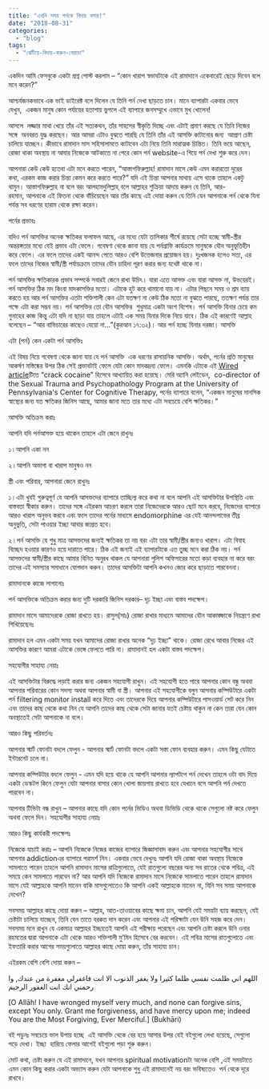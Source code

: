 ```yaml
---
title: "এখনি সময় পর্নকে বিদায় বলার!"
date: "2018-08-31"
categories: 
  - "blog"
tags: 
  - "ঝেটিয়ে-বিদায়-করুন-বেয়াড়া"
---
```


একদিন আমি ফেসবুকে একটা প্রশ্ন পোস্ট করলাম – “কোন খারাপ স্বভাবটাকে এই রামাদানে একেবারেই ছেড়ে দিবেন বলে মনে করেন?”

আশ্চর্যজনকভাবে এক ভাই ডাইরেক্ট বলে দিলেন যে তিনি পর্ন দেখা ছাড়তে চান। মানে ব্যাপারটা একবার ভেবে দেখুন,  একজন মানুষ কোন পর্যায়ের হতাশায় ভুগলে এই ব্যাপারে জনসম্মুখে এভাবে মুখ খোলেন!

আসলে  লজ্জার মাথা খেয়ে তাঁর এই সত্যকথন, তাঁর সাহসের স্বীকৃতি দিচ্ছে এবং এটাই প্রমাণ করছে যে তিনি নিজের সঙ্গে  অনবরত যুদ্ধ করছেন। আর আমরা এটাও বুঝতে পারছি যে তিনি তাঁর এই আসক্তি কাটানোর জন্য  আপ্রাণ চেষ্টা চালিয়ে যাচ্ছেন। কীভাবে রামাদান মাস সহিসালামতে কাটাবেন এটা নিয়ে তিনি মারাত্মক চিন্তিত। তিনি ভয়ে আছেন, রোজা থাকা অবস্থায় না আবার নিজেকে আটকাতে না পেরে কোন পর্ন website-এ গিয়ে পর্ন দেখা শুরু করে দেন।

আপনারা কেউ কেউ হতেবা এটা মনে করতে পারেন, “আস্তাগফিরুল্লাহ! রামাদান মাসে কেউ এমন করারতো দূরের কথা, এরকম কাজ করার চিন্তা কেমন করে করতে পারে?” যদি এই চিন্তা আপনার মাথায় এসে থাকে তাহলে একটু থামুন। আস্তাগফিরুল্লাহ না বলে বরং আলহামদুলিল্লাহ্‌ বলে আল্লাহর শুক্রিয়া আদায় করুন যে তিনি, আর-রহমান, আপনাকে এই ফিতনা থেকে বাঁচিয়েছেন আর তাঁর কাছে এই দোয়া করুন যে তিনি যেন আপনাকে পর্ন থেকে যিনা পর্যন্ত সব ধরণের হারাম থেকে রক্ষা করেন।

পর্নের প্রভাবঃ

যদিও পর্ন আসক্তির অনেক ক্ষতিকর ফলাফল আছে, এর মধ্যে যেটা তালিকার শীর্ষে রয়েছে সেটা হচ্ছে স্বামী-স্ত্রীর অন্তরঙ্গতার মধ্যে যেই প্রভাব এটা ফেলে। গবেষণা থেকে জানা যায় যে পর্নগ্রাফি কার্যক্রমে মানুষকে যৌন অনুভূতিহীন করে ফেলে। এর ফলে তাদের একই আনন্দ পেতে আরও বেশি উত্তেজনার প্রয়োজন হয়। দুঃখজনক হলেও সত্য, এর ফলে তাদের নিজের স্বামী/স্ত্রী পর্যায়ক্রমে তাদের যৌন চাহিদা পূরণ করার জন্য যথেষ্ট থাকে না।

পর্ন আসক্তির ক্ষতিকারক প্রভাব সম্পর্কে সবারই জেনে রাখা উচিৎ। যারা এতে আসক্ত এবং যারা আসক্ত না, উভয়েরই। পর্ন আসক্তির ঠিক মদ কিংবা মাদকাসক্তির মতো। এটাকে হুট করে থামানো যায় না। এটার পিছনে সময় ও শ্রম ব্যায় করতে হয় আর পর্ন আসক্তির এতটা শক্তিশালী কেন এটা যতক্ষণ না কেউ ঠিক মতো না বুঝতে পারছে, ততক্ষণ পর্যন্ত তার পক্ষে এটা করা সম্ভব নয়। পর্ন আসক্তির তো যৌন আসক্তির  শুধুমাত্র একটা অংশ বিশেষ। পর্ন আসক্তি যিনার চেয়ে কম গুনাহের কাজ কিন্তু এটা যদি না ছাড়া যায় তাহলে এটাই এক সময় যিনার দিকে নিয়ে যাবে। ঠিক এই কারণেই আল্লাহ বলেছেন – “আর বাভিচারের কাছেও যেয়ো না...”(কুরআন ১৭:৩২)। আর পর্ন হচ্ছে যিনার দরজা। আসক্তি

এটা (পর্ন) কেন একটা পর্ন আসক্তিঃ

এই বিষয় নিয়ে গবেষণা থেকে জানা যায় যে পর্ন আসক্তি  এক ধরণের রাসায়নিক আসক্তি। অর্থাৎ, পর্নের প্রতি মানুষের আকর্ষণ মস্তিষ্কের উপর ঠিক সেই প্রভাবটাই ফেলে যেটা কোন মাদকদ্রব্য ফেলে। এমনকি এটাকে এই [Wired article](http://www.wired.com/science/discoveries/news/2004/11/65772)টিতে “crack cocaine” হিসেবে আখ্যায়িত করা হয়েছে। মেরি অ্যানি লেইডেন,  co-director of the Sexual Trauma and Psychopathology Program at the University of Pennsylvania's Center for Cognitive Therapy, পর্নের ব্যাপারে বলেন, “একজন মানুষের মানসিক স্বাস্থ্যের জন্য যত ক্ষতিকর জিনিস আছে, আমার জানা মতে তার মধ্যে এটা সবচেয়ে বেশি ক্ষতিকর।”

আসক্তি অতিক্রম করাঃ

আপনি যদি পর্নআসক্ত হয়ে থাকেন তাহলে এটা জেনে রাখুনঃ

১।আপনি একা নন

২।আপনি অভাগা বা খারাপ মানুষও নন

স্ত্রী এবং পরিবার, আপনারা জেনে রাখুনঃ

১।এটা খুবই গুরুত্বপূর্ণ যে আপনি আসক্তদের ব্যাপারে তাচ্ছিল্য করে কথা না বলে আপনি এই আসক্তিটার উপস্থিতি এবং বাস্তবতা স্বীকার করুন। তাদের সঙ্গে এইরকম আচরণ করলে তারা নিজেদেরকে আরও ছোট মনে করবে, নিজেদের ব্যাপারে আরও খারাপ অনুভব করবে এবং ফলে তাদের পর্নের মাধ্যমে endomorphine এর যেই আনন্দলাভের তীব্র অনুভুতি, সেটা পাওয়ার ইচ্ছা আবার জাগ্রত হবে।

২।পর্ন আসক্তি যে শুধু মাত্র আসক্তদের জন্যই ক্ষতিকর তা নয় বরং এটা তার স্বামী/স্ত্রীর জন্যও খারাপ। এটা বিবাহ বিচ্ছেদ হওয়ার কারণও হয়ে দারাতে পারে। ঠিক এই জন্যই এই ব্যাপারটাকে এত তুচ্ছ মনে করা ঠিক নয়। পর্ন আসক্তদের স্বামী/স্ত্রীর কাছে আমার বিনিত অনুরধ থাকল যে আপনারা পুলিশ অফিসারের মতো কড়া ব্যবহার না করে বরং তাদের এই সমস্যার সমাধানে যোগদান করুন। তাদের আসক্তিটা আপনি কখনও জোর করে ছাড়াতে পারবেননা।

রামাদানকে কাজে লাগানোঃ

পর্ন আসক্তিকে অতিক্রম করার জন্য দুটি দরকারি জিনিস দরকার– দৃঢ় ইচ্ছা এবং বাস্তব পদক্ষেপ।

রামাদান মাসে আমাদেরকে রোজা রাখতে হয়। রাসুল(সাঃ) রোজা রাখার মাধ্যমে আমাদের যৌন আকাঙ্ক্ষাকে নিয়ন্ত্রণে রাখা শিখিয়েছেনঃ

রামাদান হল এমন একটা সময় যখন আমাদের রোজা রাখার অনেক “দৃঢ় ইচ্ছা” থাকে। রোজা রেখে আবার নিজের এই আসক্তির কারণে আমরা এটাকে ভেঙ্গে ফেলতে পারি না। রামাদানই হল একটা বাস্তব পদক্ষেপ।

সহযোগীর সাহায্য নেয়াঃ

এই আসক্তিটার বিরুদ্ধে লড়াই করার জন্য একজন সহযোগী রাখুন। এই সহযোগী হতে পারে আপনার কোন বন্ধু অথবা আপনার পরিবারের কোন সদস্য অথবা আপনার স্বামী বা স্ত্রী। আপনার এই সহযোগীকে বলুন আপনার কম্পিউটারে একটা পর্ন filtering monitor install করে দিতে এবং তাদেরকে দিয়ে আপনার কম্পিউটারে পাসওয়ার্ড সেট করে নিন এবং তাদের কাছ থেকে কথা নিন যে আপনি তাদের কাছ থেকে সেটা জানার যতই চেষ্টায় থাকুন না কেন তারা যেন কোন অবস্থাতেই সেটা আপনাকে না বলে।

আরও কিছু পরিবর্তনঃ

আপনার স্মার্ট ফোনটা বদলে ফেলুন - আপনার স্মার্ট ফোনটা বদলে একটা সস্তা ফোন ব্যবহার করুন। এমন কিছু যেটাতে ইন্টারনেট চলে না।

আপনার কম্পিউটার বদলে ফেলুন - এমন যদি হয়ে থাকে যে আপনি আপনার ল্যাপটপে পর্ন দেখেন তাহলে ওটা বাদ দিয়ে একটা ডেস্কটপ কিনে ফেলুন যেটা আপনার বাসার কোন খোলা জায়গায় রাখতে হবে যেখানে বসে আপনি পর্ন দেখতে পারবেন না।

আপনার টিভিটা বন্ধ রাখুন – আপনার কাছে যদি কোন পর্নের ভিডিও অথবা ডিভিডি থেকে থাকে সেগুলো নষ্ট করে ফেলুন অথবা ফেলে দিন। সহযোগীর সাহায্য নেয়াঃ

আরও কিছু কার্যকরী পদক্ষেপঃ

নিজেকে যাচাই করাঃ – আপনি নিজেকে নিজের কাজের ব্যাপারে জিজ্ঞাসাবাদ করুন এবং আপনার সহযোগীর সাথে আপনার addictionএর ব্যাপারে পরামর্শ নিন। একবার ভেবে দেখুনঃ আপনি যদি রোজা থাকা অবস্থায় নিজেকে সামলাতে পারেন তাহলে আপনি রামাদান মাসের রাত্রিগুলোতে, যেই রাতগুলো বছরের অন্য সব রাতের থেকে পবিত্র, এই সময়ে কেন সামলাতে পারবেন না? আর আপনি যদি নিজেকে রামাদান মাসে নিজেকে সামলাতে পারেন তাহলে রামাদান মাসে যেই আল্লাহকে আপনি মানেন বাকি মাসগুলোতেও কি আপনি একই আল্লাহকে মানেন না, যিনি সব সময় আপনাকে দেখেন?

সবসময় আল্লাহর কাছে দোয়া করুন – আল্লাহ, আত-তাওয়াবের কাছে ক্ষমা চান, আপনি যেই সময়টা ব্যায় করছেন, যেই চেষ্টাটা চালিয়ে যাচ্ছেন, তিনি যেন তাতে বরকত দান করেন এবং আপনার এই পরিক্ষাটা যেন উনি সহজ করে দেন। সবসময় মনে রাখুন যে একমাত্র আল্লাহর ইচ্ছাতেই আপনি এই পরীক্ষায় পরেছেন এবং আপনি চেষ্টা করলে উনি ওনার রহমতের দ্বারা আপনাকে এটা থেকে আরও শক্তিশালী মু’মিন হিসেবে বের করবেন। এই পবিত্র মাসের রাতগুলোতে এবং ইফতারি করার আগের সময়গুলোতে আল্লাহর কাছে দোয়া করুন, তাঁর সাহায্য চান।

এইরকম বেশি বেশি দোয়া করুন –

اللهم اني ظلمت نفسي ظلما كثيرا ولا يغفر الذنوب الا انت فاغفرلي مغفرة من عندك, وارحمني انك انت الغفور الرحيم

\[O Allāh! I have wronged myself very much, and none can forgive sins, except You only. Grant me forgiveness, and have mercy upon me; indeed You are the Most Forgiving, Ever Merciful.\] (Bukhāri)

বই পড়ুনঃ সবচেয়ে ভাল উপায় হচ্ছে  এই আসক্তি থেকে বের হয়ে আসার উপর যেই বইগুলো লেখা হয়েছে, সেগুলো পড়ে দেখা। ইচ্ছা  হারিয়ে ফেলার আগেই বইগুলো পড়া শুরু করুন।

মোট কথা, চেষ্টা করুন যে এই রামাদানে, যখন আপনার spiritual motivationটা অনেক বেশি ,এই সময়টাতে এমন কোন কিছু করার একটা অভ্যাস করুন যেটা আপনাকে শুধু এই রামাদানেই নয় বরং ভবিষ্যতেও  পর্ন থেকে দূরে রাখবে।
